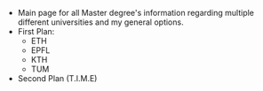 - Main page for all Master degree's information regarding multiple different universities and my general options.
- First Plan:
	- ETH
	- EPFL
	- KTH
	- TUM
- Second Plan (T.I.M.E)